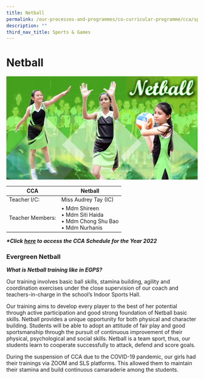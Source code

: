 ```yaml
---
title: Netball
permalink: /our-processes-and-programmes/co-curricular-programme/cca/sports-n-games/netball/
description: ""
third_nav_title: Sports & Games
---
```

# **Netball**

![](/images/netball2016.jpg)

 | CCA   	| Netball 	|
|---	|---	|
| Teacher I/C:  	| Miss Audrey Tay (IC) 	|
| Teacher Members:  	| • Mdm Shireen<br>• Mdm Siti Haida<br>• Mdm Chong Shu Bao <br>• Mdm Nurhanis |



**_\*Click [here](https://docs.google.com/document/d/19yQQeYbcNUBPsW_j2nrgEeGdv8sUMdf_e79um_QsFDM/edit) to access the CCA Schedule for the Year 2022_**  

### Evergreen Netball

_**What is Netball training like in EGPS?**_

Our training involves basic ball skills, stamina building, agility and coordination exercises under the close supervision of our coach and teachers-in-charge in the school’s Indoor Sports Hall.

Our training aims to develop every player to the best of her potential through active participation and good strong foundation of Netball basic skills. Netball provides a unique opportunity for both physical and character building. Students will be able to adopt an attitude of fair play and good sportsmanship through the pursuit of continuous improvement of their physical, psychological and social skills. Netball is a team sport, thus, our students learn to cooperate successfully to attack, defend and score goals.

During the suspension of CCA due to the COVID-19 pandemic, our girls had their trainings via ZOOM and SLS platforms. This allowed them to maintain their stamina and build continuous camaraderie among the students.